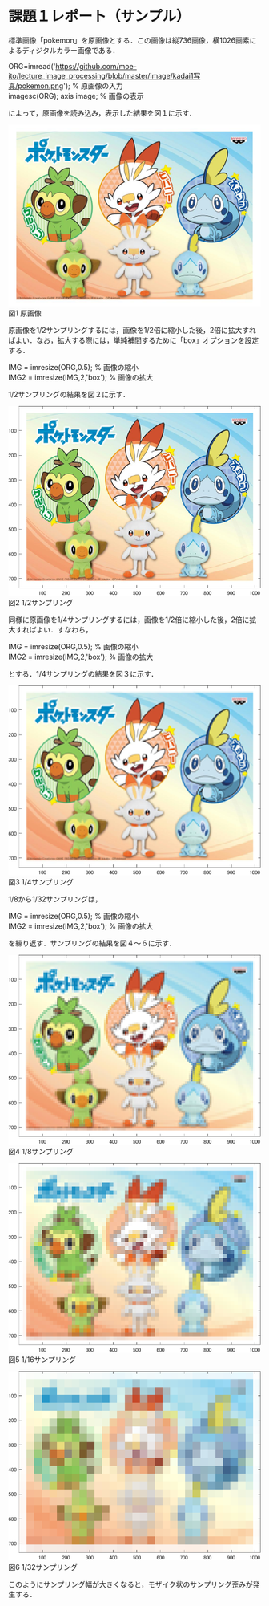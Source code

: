 # 課題１レポート（サンプル）

標準画像「pokemon」を原画像とする．この画像は縦736画像，横1026画素によるディジタルカラー画像である．

ORG=imread('https://github.com/moe-ito/lecture_image_processing/blob/master/image/kadai1写真/pokemon.png'); % 原画像の入力  
imagesc(ORG); axis image; % 画像の表示

によって，原画像を読み込み，表示した結果を図１に示す．

![原画像](https://github.com/moe-ito/lecture_image_processing/blob/master/image/kadai1写真/pokemon.png)  
図1 原画像

原画像を1/2サンプリングするには，画像を1/2倍に縮小した後，2倍に拡大すればよい．なお，拡大する際には，単純補間するために「box」オプションを設定する．

IMG = imresize(ORG,0.5); % 画像の縮小  
IMG2 = imresize(IMG,2,'box'); % 画像の拡大

1/2サンプリングの結果を図２に示す．

![原画像](https://github.com/moe-ito/lecture_image_processing/blob/master/image/kadai1写真/1.png)  
図2 1/2サンプリング

同様に原画像を1/4サンプリングするには，画像を1/2倍に縮小した後，2倍に拡大すればよい．すなわち，

IMG = imresize(ORG,0.5); % 画像の縮小  
IMG2 = imresize(IMG,2,'box'); % 画像の拡大

とする．1/4サンプリングの結果を図３に示す．

![原画像](https://github.com/moe-ito/lecture_image_processing/blob/master/image/kadai1写真/2.png)  
図3 1/4サンプリング

1/8から1/32サンプリングは，

IMG = imresize(ORG,0.5); % 画像の縮小  
IMG2 = imresize(IMG,2,'box'); % 画像の拡大

を繰り返す．サンプリングの結果を図４～６に示す．

![原画像](https://github.com/moe-ito/lecture_image_processing/blob/master/image/kadai1写真/3.png)  
図4 1/8サンプリング

![原画像](https://github.com/moe-ito/lecture_image_processing/blob/master/image/kadai1写真/4.png)  
図5 1/16サンプリング

![原画像](https://github.com/moe-ito/lecture_image_processing/blob/master/image/kadai1写真/5.png)  
図6 1/32サンプリング

このようにサンプリング幅が大きくなると，モザイク状のサンプリング歪みが発生する．
